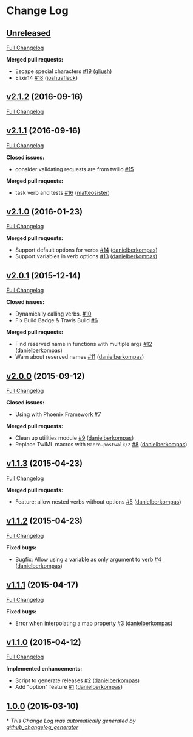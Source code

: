 # Change Log

## [Unreleased](https://github.com/danielberkompas/ex_twiml/tree/HEAD)

[Full Changelog](https://github.com/danielberkompas/ex_twiml/compare/v2.1.2...HEAD)

**Merged pull requests:**

- Escape special characters [\#19](https://github.com/danielberkompas/ex_twiml/pull/19) ([gliush](https://github.com/gliush))
- Elixir14 [\#18](https://github.com/danielberkompas/ex_twiml/pull/18) ([joshuafleck](https://github.com/joshuafleck))

## [v2.1.2](https://github.com/danielberkompas/ex_twiml/tree/v2.1.2) (2016-09-16)
[Full Changelog](https://github.com/danielberkompas/ex_twiml/compare/v2.1.1...v2.1.2)

## [v2.1.1](https://github.com/danielberkompas/ex_twiml/tree/v2.1.1) (2016-09-16)
[Full Changelog](https://github.com/danielberkompas/ex_twiml/compare/v2.1.0...v2.1.1)

**Closed issues:**

- consider validating requests are from twilio [\#15](https://github.com/danielberkompas/ex_twiml/issues/15)

**Merged pull requests:**

- task verb and tests [\#16](https://github.com/danielberkompas/ex_twiml/pull/16) ([matteosister](https://github.com/matteosister))

## [v2.1.0](https://github.com/danielberkompas/ex_twiml/tree/v2.1.0) (2016-01-23)
[Full Changelog](https://github.com/danielberkompas/ex_twiml/compare/v2.0.1...v2.1.0)

**Merged pull requests:**

- Support default options for verbs [\#14](https://github.com/danielberkompas/ex_twiml/pull/14) ([danielberkompas](https://github.com/danielberkompas))
- Support variables in verb options [\#13](https://github.com/danielberkompas/ex_twiml/pull/13) ([danielberkompas](https://github.com/danielberkompas))

## [v2.0.1](https://github.com/danielberkompas/ex_twiml/tree/v2.0.1) (2015-12-14)
[Full Changelog](https://github.com/danielberkompas/ex_twiml/compare/v2.0.0...v2.0.1)

**Closed issues:**

- Dynamically calling verbs. [\#10](https://github.com/danielberkompas/ex_twiml/issues/10)
- Fix Build Badge & Travis Build [\#6](https://github.com/danielberkompas/ex_twiml/issues/6)

**Merged pull requests:**

- Find reserved name in functions with multiple args [\#12](https://github.com/danielberkompas/ex_twiml/pull/12) ([danielberkompas](https://github.com/danielberkompas))
- Warn about reserved names [\#11](https://github.com/danielberkompas/ex_twiml/pull/11) ([danielberkompas](https://github.com/danielberkompas))

## [v2.0.0](https://github.com/danielberkompas/ex_twiml/tree/v2.0.0) (2015-09-12)
[Full Changelog](https://github.com/danielberkompas/ex_twiml/compare/v1.1.3...v2.0.0)

**Closed issues:**

- Using with Phoenix Framework [\#7](https://github.com/danielberkompas/ex_twiml/issues/7)

**Merged pull requests:**

- Clean up utilities module [\#9](https://github.com/danielberkompas/ex_twiml/pull/9) ([danielberkompas](https://github.com/danielberkompas))
- Replace TwiML macros with `Macro.postwalk/2` [\#8](https://github.com/danielberkompas/ex_twiml/pull/8) ([danielberkompas](https://github.com/danielberkompas))

## [v1.1.3](https://github.com/danielberkompas/ex_twiml/tree/v1.1.3) (2015-04-23)
[Full Changelog](https://github.com/danielberkompas/ex_twiml/compare/v1.1.2...v1.1.3)

**Merged pull requests:**

- Feature: allow nested verbs without options [\#5](https://github.com/danielberkompas/ex_twiml/pull/5) ([danielberkompas](https://github.com/danielberkompas))

## [v1.1.2](https://github.com/danielberkompas/ex_twiml/tree/v1.1.2) (2015-04-23)
[Full Changelog](https://github.com/danielberkompas/ex_twiml/compare/v1.1.1...v1.1.2)

**Fixed bugs:**

- Bugfix: Allow using a variable as only argument to verb [\#4](https://github.com/danielberkompas/ex_twiml/pull/4) ([danielberkompas](https://github.com/danielberkompas))

## [v1.1.1](https://github.com/danielberkompas/ex_twiml/tree/v1.1.1) (2015-04-17)
[Full Changelog](https://github.com/danielberkompas/ex_twiml/compare/v1.1.0...v1.1.1)

**Fixed bugs:**

- Error when interpolating a map property [\#3](https://github.com/danielberkompas/ex_twiml/pull/3) ([danielberkompas](https://github.com/danielberkompas))

## [v1.1.0](https://github.com/danielberkompas/ex_twiml/tree/v1.1.0) (2015-04-12)
[Full Changelog](https://github.com/danielberkompas/ex_twiml/compare/1.0.0...v1.1.0)

**Implemented enhancements:**

- Script to generate releases [\#2](https://github.com/danielberkompas/ex_twiml/pull/2) ([danielberkompas](https://github.com/danielberkompas))
- Add "option" feature [\#1](https://github.com/danielberkompas/ex_twiml/pull/1) ([danielberkompas](https://github.com/danielberkompas))

## [1.0.0](https://github.com/danielberkompas/ex_twiml/tree/1.0.0) (2015-03-10)


\* *This Change Log was automatically generated by [github_changelog_generator](https://github.com/skywinder/Github-Changelog-Generator)*